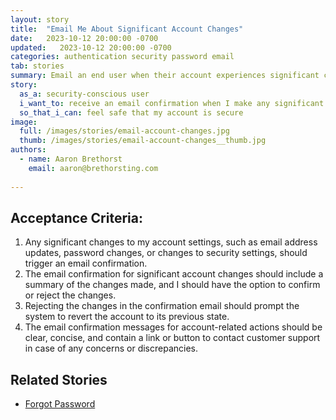 ```yaml
---
layout: story
title:  "Email Me About Significant Account Changes"
date:   2023-10-12 20:00:00 -0700
updated:   2023-10-12 20:00:00 -0700
categories: authentication security password email
tab: stories
summary: Email an end user when their account experiences significant changes in order to protect their security.
story:
  as_a: security-conscious user
  i_want_to: receive an email confirmation when I make any significant account-related changes
  so_that_i_can: feel safe that my account is secure
image:
  full: /images/stories/email-account-changes.jpg
  thumb: /images/stories/email-account-changes__thumb.jpg
authors:
  - name: Aaron Brethorst
    email: aaron@brethorsting.com
  
---
```


## Acceptance Criteria:

1. Any significant changes to my account settings, such as email address updates, password changes, or changes to security settings, should trigger an email confirmation.
1. The email confirmation for significant account changes should include a summary of the changes made, and I should have the option to confirm or reject the changes.
1. Rejecting the changes in the confirmation email should prompt the system to revert the account to its previous state.
1. The email confirmation messages for account-related actions should be clear, concise, and contain a link or button to contact customer support in case of any concerns or discrepancies.

## Related Stories

* [Forgot Password](/stories/forgot-password)
